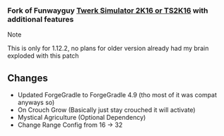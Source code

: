 ### Fork of Funwayguy [Twerk Simulator 2K16 or TS2K16](https://www.curseforge.com/minecraft/mc-mods/twerk-sim-2k16) with additional features

> [!NOTE]
> This is only for 1.12.2, no plans for older version already had my brain exploded with this patch

## Changes
- Updated ForgeGradle to ForgeGradle 4.9 (tho most of it was compat anyways so)
- On Crouch Grow (Basically just stay crouched it will activate)
- Mystical Agriculture (Optional Dependency)
- Change Range Config from 16 -> 32
